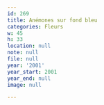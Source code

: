 ```yaml
---
id: 269
title: Anémones sur fond bleu
categories: Fleurs
w: 45
h: 33
location: null
note: null
file: null
year: '2001'
year_start: 2001
year_end: null
image: null

---
```

